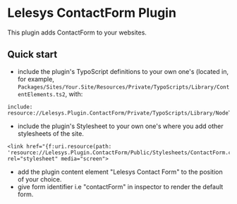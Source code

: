 Lelesys ContactForm Plugin
======================

This plugin adds ContactForm to your websites.

Quick start
-----------

* include the plugin's TypoScript definitions to your own one's (located in, for example, `Packages/Sites/Your.Site/Resources/Private/TypoScripts/Library/ContentElements.ts2`, with:

```
include: resource://Lelesys.Plugin.ContactForm/Private/TypoScripts/Library/NodeTypes.ts2
```
* include the plugin's Stylesheet to your own one's where you add other stylesheets of the site.

```
<link href="{f:uri.resource(path: 'resource://Lelesys.Plugin.ContactForm/Public/Stylesheets/ContactForm.css')}" rel="stylesheet" media="screen">
```

* add the plugin content element "Lelesys Contact Form" to the position of your choice.
* give form identifier i.e "contactForm" in inspector to render the default form.
